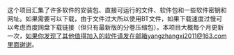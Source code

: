 这个项目汇集了许多软件的安装包、直接可运行的文件、软件包和一些软件密钥和网址。如果需要可以下载，由于文件过大所以使用BT文件，如果下载速度过慢可以考虑百度网盘下载链接（但只有最新版的分卷压缩包）。本项目大概每个月更新一次，如果你发现了其他值得加入的软件请发在邮箱yangzhangxi2011@163.com里面谢谢。
